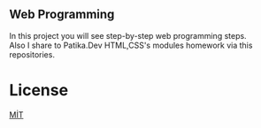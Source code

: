 ## Web Programming
In this project you will see step-by-step web programming steps.
<br>
Also I share to Patika.Dev HTML,CSS's modules homework via this repositories.



# License

[MİT](https://choosealicense.com/licenses/mit/)
